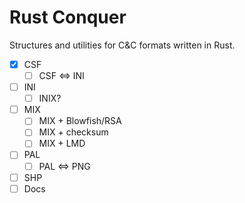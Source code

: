 # Rust Conquer

Structures and utilities for C&C formats written in Rust.

- [x] CSF
  - [ ] CSF <=> INI
- [ ] INI
  - [ ] INIX?
- [ ] MIX
  - [ ] MIX + Blowfish/RSA
  - [ ] MIX + checksum
  - [ ] MIX + LMD
- [ ] PAL
  - [ ] PAL <=> PNG
- [ ] SHP
- [ ] Docs

